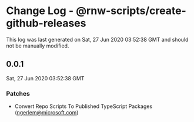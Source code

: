 # Change Log - @rnw-scripts/create-github-releases

This log was last generated on Sat, 27 Jun 2020 03:52:38 GMT and should not be manually modified.

<!-- Start content -->

## 0.0.1

Sat, 27 Jun 2020 03:52:38 GMT

### Patches

- Convert Repo Scripts To Published TypeScript Packages (ngerlem@microsoft.com)
